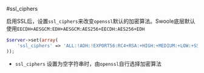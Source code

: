 #ssl_ciphers

启用SSL后，设置`ssl_ciphers`来改变`openssl`默认的加密算法。Swoole底层默认使用`EECDH+AESGCM:EDH+AESGCM:AES256+EECDH:AES256+EDH`

```php
$server->set(array(
    'ssl_ciphers' => 'ALL:!ADH:!EXPORT56:RC4+RSA:+HIGH:+MEDIUM:+LOW:+SSLv2:+EXP',
));
```

* `ssl_ciphers` 设置为空字符串时，由`openssl`自行选择加密算法
